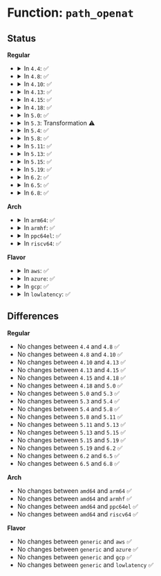 # Function: <code>path_openat</code>

## Status
<b>Regular</b>
<ul>
<li>
<details>
<summary>In <code>4.4</code>: ✅</summary>

```c
struct file *path_openat(struct nameidata *nd, const struct open_flags *op, unsigned int flags);
```

**Collision:** Unique Static

**Inline:** No

**Transformation:** False

**Instances:**

```
In fs/namei.c (ffffffff8121a960)
Location: fs/namei.c:3307
Inline: False
Direct callers:
  - fs/namei.c:do_filp_open
  - fs/namei.c:do_filp_open
  - fs/namei.c:do_filp_open
  - fs/namei.c:do_file_open_root
  - fs/namei.c:do_file_open_root
  - fs/namei.c:do_file_open_root
```
**Symbols:**

```
ffffffff8121a960-ffffffff8121bcc0: path_openat (STB_LOCAL)
```
</details>
</li>
<li>
<details>
<summary>In <code>4.8</code>: ✅</summary>

```c
struct file *path_openat(struct nameidata *nd, const struct open_flags *op, unsigned int flags);
```

**Collision:** Unique Static

**Inline:** No

**Transformation:** False

**Instances:**

```
In fs/namei.c (ffffffff81241d00)
Location: fs/namei.c:3466
Inline: False
Direct callers:
  - fs/namei.c:do_file_open_root
  - fs/namei.c:do_file_open_root
  - fs/namei.c:do_file_open_root
  - fs/namei.c:do_filp_open
  - fs/namei.c:do_filp_open
  - fs/namei.c:do_filp_open
```
**Symbols:**

```
ffffffff81241d00-ffffffff81243146: path_openat (STB_LOCAL)
```
</details>
</li>
<li>
<details>
<summary>In <code>4.10</code>: ✅</summary>

```c
struct file *path_openat(struct nameidata *nd, const struct open_flags *op, unsigned int flags);
```

**Collision:** Unique Static

**Inline:** No

**Transformation:** False

**Instances:**

```
In fs/namei.c (ffffffff81254be0)
Location: fs/namei.c:3423
Inline: False
Direct callers:
  - fs/namei.c:do_file_open_root
  - fs/namei.c:do_file_open_root
  - fs/namei.c:do_file_open_root
  - fs/namei.c:do_filp_open
  - fs/namei.c:do_filp_open
  - fs/namei.c:do_filp_open
```
**Symbols:**

```
ffffffff81254be0-ffffffff812560cb: path_openat (STB_LOCAL)
```
</details>
</li>
<li>
<details>
<summary>In <code>4.13</code>: ✅</summary>

```c
struct file *path_openat(struct nameidata *nd, const struct open_flags *op, unsigned int flags);
```

**Collision:** Unique Static

**Inline:** No

**Transformation:** False

**Instances:**

```
In fs/namei.c (ffffffff81260c40)
Location: fs/namei.c:3488
Inline: False
Direct callers:
  - fs/namei.c:do_file_open_root
  - fs/namei.c:do_file_open_root
  - fs/namei.c:do_file_open_root
  - fs/namei.c:do_filp_open
  - fs/namei.c:do_filp_open
  - fs/namei.c:do_filp_open
```
**Symbols:**

```
ffffffff81260c40-ffffffff81262261: path_openat (STB_LOCAL)
```
</details>
</li>
<li>
<details>
<summary>In <code>4.15</code>: ✅</summary>

```c
struct file *path_openat(struct nameidata *nd, const struct open_flags *op, unsigned int flags);
```

**Collision:** Unique Static

**Inline:** No

**Transformation:** False

**Instances:**

```
In fs/namei.c (ffffffff81283340)
Location: fs/namei.c:3486
Inline: False
Direct callers:
  - fs/namei.c:do_file_open_root
  - fs/namei.c:do_file_open_root
  - fs/namei.c:do_file_open_root
  - fs/namei.c:do_filp_open
  - fs/namei.c:do_filp_open
  - fs/namei.c:do_filp_open
```
**Symbols:**

```
ffffffff81283340-ffffffff81284aa8: path_openat (STB_LOCAL)
```
</details>
</li>
<li>
<details>
<summary>In <code>4.18</code>: ✅</summary>

```c
struct file *path_openat(struct nameidata *nd, const struct open_flags *op, unsigned int flags);
```

**Collision:** Unique Static

**Inline:** No

**Transformation:** False

**Instances:**

```
In fs/namei.c (ffffffff812aa4f0)
Location: fs/namei.c:3508
Inline: False
Direct callers:
  - fs/namei.c:do_file_open_root
  - fs/namei.c:do_file_open_root
  - fs/namei.c:do_file_open_root
  - fs/namei.c:do_filp_open
  - fs/namei.c:do_filp_open
  - fs/namei.c:do_filp_open
```
**Symbols:**

```
ffffffff812aa4f0-ffffffff812ab2ba: path_openat (STB_LOCAL)
```
</details>
</li>
<li>
<details>
<summary>In <code>5.0</code>: ✅</summary>

```c
struct file *path_openat(struct nameidata *nd, const struct open_flags *op, unsigned int flags);
```

**Collision:** Unique Static

**Inline:** No

**Transformation:** False

**Instances:**

```
In fs/namei.c (ffffffff812bf650)
Location: fs/namei.c:3517
Inline: False
Direct callers:
  - fs/namei.c:do_file_open_root
  - fs/namei.c:do_file_open_root
  - fs/namei.c:do_file_open_root
  - fs/namei.c:do_filp_open
  - fs/namei.c:do_filp_open
  - fs/namei.c:do_filp_open
```
**Symbols:**

```
ffffffff812bf650-ffffffff812c0d13: path_openat (STB_LOCAL)
```
</details>
</li>
<li>
<details>
<summary>In <code>5.3</code>: Transformation ⚠️</summary>

```c
struct file *path_openat(struct nameidata *nd, const struct open_flags *op, unsigned int flags);
```

**Collision:** Unique Static

**Inline:** No

**Transformation:** True

**Instances:**

```
In fs/namei.c (0)
Location: fs/namei.c:3516
Inline: False
Direct callers:
  - fs/namei.c:do_file_open_root
  - fs/namei.c:do_file_open_root
  - fs/namei.c:do_file_open_root
  - fs/namei.c:do_filp_open
  - fs/namei.c:do_filp_open
  - fs/namei.c:do_filp_open
```
**Symbols:**

```
ffffffff812dd270-ffffffff812dd4de: path_openat (STB_LOCAL)
ffffffff812dfd4c-ffffffff812dfd6e: path_openat.cold (STB_LOCAL)
```
</details>
</li>
<li>
<details>
<summary>In <code>5.4</code>: ✅</summary>

```c
struct file *path_openat(struct nameidata *nd, const struct open_flags *op, unsigned int flags);
```

**Collision:** Unique Static

**Inline:** No

**Transformation:** False

**Instances:**

```
In fs/namei.c (ffffffff812eed80)
Location: fs/namei.c:3511
Inline: False
Direct callers:
  - fs/namei.c:do_file_open_root
  - fs/namei.c:do_file_open_root
  - fs/namei.c:do_file_open_root
  - fs/namei.c:do_filp_open
  - fs/namei.c:do_filp_open
  - fs/namei.c:do_filp_open
```
**Symbols:**

```
ffffffff812eed80-ffffffff812ef008: path_openat (STB_LOCAL)
```
</details>
</li>
<li>
<details>
<summary>In <code>5.8</code>: ✅</summary>

```c
struct file *path_openat(struct nameidata *nd, const struct open_flags *op, unsigned int flags);
```

**Collision:** Unique Static

**Inline:** No

**Transformation:** False

**Instances:**

```
In fs/namei.c (ffffffff81326310)
Location: fs/namei.c:3340
Inline: False
Direct callers:
  - fs/namei.c:do_file_open_root
  - fs/namei.c:do_file_open_root
  - fs/namei.c:do_file_open_root
  - fs/namei.c:do_filp_open
  - fs/namei.c:do_filp_open
  - fs/namei.c:do_filp_open
```
**Symbols:**

```
ffffffff81326310-ffffffff813264da: path_openat (STB_LOCAL)
```
</details>
</li>
<li>
<details>
<summary>In <code>5.11</code>: ✅</summary>

```c
struct file *path_openat(struct nameidata *nd, const struct open_flags *op, unsigned int flags);
```

**Collision:** Unique Static

**Inline:** No

**Transformation:** False

**Instances:**

```
In fs/namei.c (ffffffff813317b0)
Location: fs/namei.c:3342
Inline: False
Direct callers:
  - fs/namei.c:do_file_open_root
  - fs/namei.c:do_file_open_root
  - fs/namei.c:do_file_open_root
  - fs/namei.c:do_filp_open
  - fs/namei.c:do_filp_open
  - fs/namei.c:do_filp_open
```
**Symbols:**

```
ffffffff813317b0-ffffffff8133197a: path_openat (STB_LOCAL)
```
</details>
</li>
<li>
<details>
<summary>In <code>5.13</code>: ✅</summary>

```c
struct file *path_openat(struct nameidata *nd, const struct open_flags *op, unsigned int flags);
```

**Collision:** Unique Static

**Inline:** No

**Transformation:** False

**Instances:**

```
In fs/namei.c (ffffffff81338170)
Location: fs/namei.c:3474
Inline: False
Direct callers:
  - fs/namei.c:do_file_open_root
  - fs/namei.c:do_file_open_root
  - fs/namei.c:do_file_open_root
  - fs/namei.c:do_filp_open
  - fs/namei.c:do_filp_open
  - fs/namei.c:do_filp_open
```
**Symbols:**

```
ffffffff81338170-ffffffff81338416: path_openat (STB_LOCAL)
```
</details>
</li>
<li>
<details>
<summary>In <code>5.15</code>: ✅</summary>

```c
struct file *path_openat(struct nameidata *nd, const struct open_flags *op, unsigned int flags);
```

**Collision:** Unique Static

**Inline:** No

**Transformation:** False

**Instances:**

```
In fs/namei.c (ffffffff81385bd0)
Location: fs/namei.c:3541
Inline: False
Direct callers:
  - fs/namei.c:do_file_open_root
  - fs/namei.c:do_file_open_root
  - fs/namei.c:do_file_open_root
  - fs/namei.c:do_filp_open
  - fs/namei.c:do_filp_open
  - fs/namei.c:do_filp_open
```
**Symbols:**

```
ffffffff81385bd0-ffffffff81385e76: path_openat (STB_LOCAL)
```
</details>
</li>
<li>
<details>
<summary>In <code>5.19</code>: ✅</summary>

```c
struct file *path_openat(struct nameidata *nd, const struct open_flags *op, unsigned int flags);
```

**Collision:** Unique Static

**Inline:** No

**Transformation:** False

**Instances:**

```
In fs/namei.c (ffffffff81406a30)
Location: fs/namei.c:3637
Inline: False
Direct callers:
  - fs/namei.c:do_file_open_root
  - fs/namei.c:do_file_open_root
  - fs/namei.c:do_file_open_root
  - fs/namei.c:do_filp_open
  - fs/namei.c:do_filp_open
  - fs/namei.c:do_filp_open
```
**Symbols:**

```
ffffffff81406a30-ffffffff81406d06: path_openat (STB_LOCAL)
```
</details>
</li>
<li>
<details>
<summary>In <code>6.2</code>: ✅</summary>

```c
struct file *path_openat(struct nameidata *nd, const struct open_flags *op, unsigned int flags);
```

**Collision:** Unique Static

**Inline:** No

**Transformation:** False

**Instances:**

```
In fs/namei.c (ffffffff81490d80)
Location: fs/namei.c:3694
Inline: False
Direct callers:
  - fs/namei.c:do_file_open_root
  - fs/namei.c:do_file_open_root
  - fs/namei.c:do_file_open_root
  - fs/namei.c:do_filp_open
  - fs/namei.c:do_filp_open
  - fs/namei.c:do_filp_open
```
**Symbols:**

```
ffffffff81490d80-ffffffff81491053: path_openat (STB_LOCAL)
```
</details>
</li>
<li>
<details>
<summary>In <code>6.5</code>: ✅</summary>

```c
struct file *path_openat(struct nameidata *nd, const struct open_flags *op, unsigned int flags);
```

**Collision:** Unique Static

**Inline:** No

**Transformation:** False

**Instances:**

```
In fs/namei.c (ffffffff814c6590)
Location: fs/namei.c:3773
Inline: False
Direct callers:
  - fs/namei.c:do_file_open_root
  - fs/namei.c:do_file_open_root
  - fs/namei.c:do_file_open_root
  - fs/namei.c:do_filp_open
  - fs/namei.c:do_filp_open
  - fs/namei.c:do_filp_open
```
**Symbols:**

```
ffffffff814c6590-ffffffff814c6852: path_openat (STB_LOCAL)
```
</details>
</li>
<li>
<details>
<summary>In <code>6.8</code>: ✅</summary>

```c
struct file *path_openat(struct nameidata *nd, const struct open_flags *op, unsigned int flags);
```

**Collision:** Unique Static

**Inline:** No

**Transformation:** False

**Instances:**

```
In fs/namei.c (ffffffff814f8e80)
Location: fs/namei.c:3782
Inline: False
Direct callers:
  - fs/namei.c:do_file_open_root
  - fs/namei.c:do_file_open_root
  - fs/namei.c:do_file_open_root
  - fs/namei.c:do_filp_open
  - fs/namei.c:do_filp_open
  - fs/namei.c:do_filp_open
```
**Symbols:**

```
ffffffff814f8e80-ffffffff814f9142: path_openat (STB_LOCAL)
```
</details>
</li>
</ul>
<b>Arch</b>
<ul>
<li>
<details>
<summary>In <code>arm64</code>: ✅</summary>

```c
struct file *path_openat(struct nameidata *nd, const struct open_flags *op, unsigned int flags);
```

**Collision:** Unique Static

**Inline:** No

**Transformation:** False

**Instances:**

```
In fs/namei.c (ffff800010398540)
Location: fs/namei.c:3511
Inline: False
Direct callers:
  - fs/namei.c:do_file_open_root
  - fs/namei.c:do_file_open_root
  - fs/namei.c:do_file_open_root
  - fs/namei.c:do_filp_open
  - fs/namei.c:do_filp_open
  - fs/namei.c:do_filp_open
```
**Symbols:**

```
ffff800010398540-ffff800010398794: path_openat (STB_LOCAL)
```
</details>
</li>
<li>
<details>
<summary>In <code>armhf</code>: ✅</summary>

```c
struct file *path_openat(struct nameidata *nd, const struct open_flags *op, unsigned int flags);
```

**Collision:** Unique Static

**Inline:** No

**Transformation:** False

**Instances:**

```
In fs/namei.c (c057ebc8)
Location: fs/namei.c:3511
Inline: False
Direct callers:
  - fs/namei.c:do_file_open_root
  - fs/namei.c:do_file_open_root
  - fs/namei.c:do_file_open_root
  - fs/namei.c:do_filp_open
  - fs/namei.c:do_filp_open
  - fs/namei.c:do_filp_open
```
**Symbols:**

```
c057ebc8-c057ee80: path_openat (STB_LOCAL)
```
</details>
</li>
<li>
<details>
<summary>In <code>ppc64el</code>: ✅</summary>

```c
struct file *path_openat(struct nameidata *nd, const struct open_flags *op, unsigned int flags);
```

**Collision:** Unique Static

**Inline:** No

**Transformation:** False

**Instances:**

```
In fs/namei.c (c000000000492760)
Location: fs/namei.c:3511
Inline: False
Direct callers:
  - fs/namei.c:do_file_open_root
  - fs/namei.c:do_file_open_root
  - fs/namei.c:do_file_open_root
  - fs/namei.c:do_filp_open
  - fs/namei.c:do_filp_open
  - fs/namei.c:do_filp_open
```
**Symbols:**

```
c000000000492760-c000000000492ad4: path_openat (STB_LOCAL)
```
</details>
</li>
<li>
<details>
<summary>In <code>riscv64</code>: ✅</summary>

```c
struct file *path_openat(struct nameidata *nd, const struct open_flags *op, unsigned int flags);
```

**Collision:** Unique Static

**Inline:** No

**Transformation:** False

**Instances:**

```
In fs/namei.c (ffffffe000266234)
Location: fs/namei.c:3511
Inline: False
Direct callers:
  - fs/namei.c:do_file_open_root
  - fs/namei.c:do_file_open_root
  - fs/namei.c:do_file_open_root
  - fs/namei.c:do_filp_open
  - fs/namei.c:do_filp_open
  - fs/namei.c:do_filp_open
```
**Symbols:**

```
ffffffe000266234-ffffffe000266442: path_openat (STB_LOCAL)
```
</details>
</li>
</ul>
<b>Flavor</b>
<ul>
<li>
<details>
<summary>In <code>aws</code>: ✅</summary>

```c
struct file *path_openat(struct nameidata *nd, const struct open_flags *op, unsigned int flags);
```

**Collision:** Unique Static

**Inline:** No

**Transformation:** False

**Instances:**

```
In fs/namei.c (ffffffff812e7360)
Location: fs/namei.c:3511
Inline: False
Direct callers:
  - fs/namei.c:do_file_open_root
  - fs/namei.c:do_file_open_root
  - fs/namei.c:do_file_open_root
  - fs/namei.c:do_filp_open
  - fs/namei.c:do_filp_open
  - fs/namei.c:do_filp_open
```
**Symbols:**

```
ffffffff812e7360-ffffffff812e75e8: path_openat (STB_LOCAL)
```
</details>
</li>
<li>
<details>
<summary>In <code>azure</code>: ✅</summary>

```c
struct file *path_openat(struct nameidata *nd, const struct open_flags *op, unsigned int flags);
```

**Collision:** Unique Static

**Inline:** No

**Transformation:** False

**Instances:**

```
In fs/namei.c (ffffffff812d7fa0)
Location: fs/namei.c:3511
Inline: False
Direct callers:
  - fs/namei.c:do_file_open_root
  - fs/namei.c:do_file_open_root
  - fs/namei.c:do_file_open_root
  - fs/namei.c:do_filp_open
  - fs/namei.c:do_filp_open
  - fs/namei.c:do_filp_open
```
**Symbols:**

```
ffffffff812d7fa0-ffffffff812d8228: path_openat (STB_LOCAL)
```
</details>
</li>
<li>
<details>
<summary>In <code>gcp</code>: ✅</summary>

```c
struct file *path_openat(struct nameidata *nd, const struct open_flags *op, unsigned int flags);
```

**Collision:** Unique Static

**Inline:** No

**Transformation:** False

**Instances:**

```
In fs/namei.c (ffffffff812e5170)
Location: fs/namei.c:3511
Inline: False
Direct callers:
  - fs/namei.c:do_file_open_root
  - fs/namei.c:do_file_open_root
  - fs/namei.c:do_file_open_root
  - fs/namei.c:do_filp_open
  - fs/namei.c:do_filp_open
  - fs/namei.c:do_filp_open
```
**Symbols:**

```
ffffffff812e5170-ffffffff812e53f8: path_openat (STB_LOCAL)
```
</details>
</li>
<li>
<details>
<summary>In <code>lowlatency</code>: ✅</summary>

```c
struct file *path_openat(struct nameidata *nd, const struct open_flags *op, unsigned int flags);
```

**Collision:** Unique Static

**Inline:** No

**Transformation:** False

**Instances:**

```
In fs/namei.c (ffffffff812f60f0)
Location: fs/namei.c:3511
Inline: False
Direct callers:
  - fs/namei.c:do_file_open_root
  - fs/namei.c:do_file_open_root
  - fs/namei.c:do_file_open_root
  - fs/namei.c:do_filp_open
  - fs/namei.c:do_filp_open
  - fs/namei.c:do_filp_open
```
**Symbols:**

```
ffffffff812f60f0-ffffffff812f6378: path_openat (STB_LOCAL)
```
</details>
</li>
</ul>

## Differences
<b>Regular</b>
<ul>
<li>
No changes between <code>4.4</code> and <code>4.8</code> ✅
</li>
<li>
No changes between <code>4.8</code> and <code>4.10</code> ✅
</li>
<li>
No changes between <code>4.10</code> and <code>4.13</code> ✅
</li>
<li>
No changes between <code>4.13</code> and <code>4.15</code> ✅
</li>
<li>
No changes between <code>4.15</code> and <code>4.18</code> ✅
</li>
<li>
No changes between <code>4.18</code> and <code>5.0</code> ✅
</li>
<li>
No changes between <code>5.0</code> and <code>5.3</code> ✅
</li>
<li>
No changes between <code>5.3</code> and <code>5.4</code> ✅
</li>
<li>
No changes between <code>5.4</code> and <code>5.8</code> ✅
</li>
<li>
No changes between <code>5.8</code> and <code>5.11</code> ✅
</li>
<li>
No changes between <code>5.11</code> and <code>5.13</code> ✅
</li>
<li>
No changes between <code>5.13</code> and <code>5.15</code> ✅
</li>
<li>
No changes between <code>5.15</code> and <code>5.19</code> ✅
</li>
<li>
No changes between <code>5.19</code> and <code>6.2</code> ✅
</li>
<li>
No changes between <code>6.2</code> and <code>6.5</code> ✅
</li>
<li>
No changes between <code>6.5</code> and <code>6.8</code> ✅
</li>
</ul>
<b>Arch</b>
<ul>
<li>
No changes between <code>amd64</code> and <code>arm64</code> ✅
</li>
<li>
No changes between <code>amd64</code> and <code>armhf</code> ✅
</li>
<li>
No changes between <code>amd64</code> and <code>ppc64el</code> ✅
</li>
<li>
No changes between <code>amd64</code> and <code>riscv64</code> ✅
</li>
</ul>
<b>Flavor</b>
<ul>
<li>
No changes between <code>generic</code> and <code>aws</code> ✅
</li>
<li>
No changes between <code>generic</code> and <code>azure</code> ✅
</li>
<li>
No changes between <code>generic</code> and <code>gcp</code> ✅
</li>
<li>
No changes between <code>generic</code> and <code>lowlatency</code> ✅
</li>
</ul>
